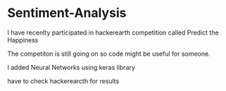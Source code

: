 # Sentiment-Analysis

I have recenlty participated in hackerearth competition called Predict the Happiness

The competiton is still going on so code might be useful for someone.

I added Neural Networks using keras library 

have to  check hackerearcth for results 

